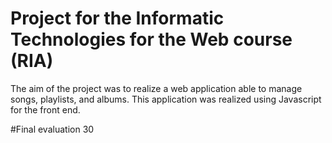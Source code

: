 # Project for the Informatic Technologies for the Web course (RIA)
The aim of the project was to realize a web application able to manage songs, playlists, and albums.
This application was realized using Javascript for the front end.

#Final evaluation
30
